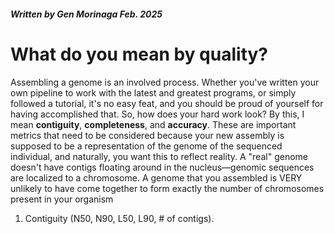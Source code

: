 ##### Written by Gen Morinaga Feb. 2025

# What do you mean by quality?
Assembling a genome is an involved process. Whether you've written your own pipeline to work with the latest and greatest programs, or simply followed a tutorial, it's no easy feat, and you should be proud of yourself for having accomplished that. So, how does your hard work look? By this, I mean **contiguity**, **completeness**, and **accuracy**. These are important metrics that need to be considered because your new assembly is supposed to be a representation of the genome of the sequenced individual, and naturally, you want this to reflect reality. A "real" genome doesn't have contigs floating around in the nucleus—genomic sequences are localized to a chromosome. A genome that you assembled is VERY unlikely to have come together to form exactly the number of chromosomes present in your organism

1. Contiguity (N50, N90, L50, L90, # of contigs). 
